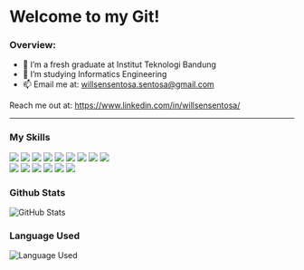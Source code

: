 # Welcome to my Git!

### Overview:

- 🌱 I’m a fresh graduate at Institut Teknologi Bandung
- 👯 I’m studying Informatics Engineering
- 📫 Email me at: willsensentosa.sentosa@gmail.com

Reach me out at: https://www.linkedin.com/in/willsensentosa/

---

### My Skills
<p>
<img src="https://img.shields.io/badge/java-%23ED8B00.svg?&style=flat-square&logo=java&logoColor=white"/>
<img src="https://img.shields.io/badge/javascript-%23777BB4.svg?&style=flat-square&logo=php&logoColor=white"/>
<img src="https://img.shields.io/badge/c++%20-%2300599C.svg?&style=flat-square&logo=c%2B%2B&ogoColor=white"/>
<img src="https://img.shields.io/badge/c%20-%2300599C.svg?&style=flat-square&logo=c&logoColor=white"/>
<img src="https://img.shields.io/badge/css3%20-%231572B6.svg?&style=flat-square&logo=css3&logoColor=white"/>
<img src="https://img.shields.io/badge/html5%20-%23E34F26.svg?&style=flat-square&logo=html5&logoColor=white"/>
<img src="https://img.shields.io/badge/php-%23777BB4.svg?&style=flat-square&logo=php&logoColor=white"/>
<img src="https://img.shields.io/badge/mysql-%2300f.svg?&style=flat-square&logo=mysql&logoColor=white"/>
<img src="https://img.shields.io/badge/-Arduino-00979D?style=flat-square&logo=Arduino&logoColor=white"/> <br/>
<img src="https://img.shields.io/badge/git%20-%23F05033.svg?&style=flat-square&logo=git&logoColor=white"/>
<img src="https://img.shields.io/badge/python%20-%23181717.svg?&style=flat-square&logo=python&logoColor=white"/>
<img src="https://img.shields.io/badge/unity%20-%23121011.svg?&style=flat-square&logo=unity&logoColor=white"/>
<img src="https://img.shields.io/badge/-Jupyter%20Notebook-orange.svg?&style=flat-square&logo=jupyter&logoColor=white"/>
<img src="https://img.shields.io/badge/-PostgreSQL-blueviolet.svg?&style=flat-square&logo=postgresql&logoColor=white"/>
<img src="https://img.shields.io/badge/-MongoDB-brightgreen.svg?&style=flat-square&logo=mongodb&logoColor=white"/>
</p>


### Github Stats
<p><img src="https://github-readme-stats.vercel.app/api?username=WillsenS&show_icons=true&count_private=true&theme=vue" alt="GitHub Stats"></p>

### Language Used
<p><img src="https://github-readme-stats.vercel.app/api/top-langs/?username=WillsenS&langs_count=10;layout=compact" alt="Language Used"></p>

